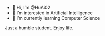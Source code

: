 - 👋 Hi, I’m @HuAi02
- 👀 I’m interested in Artificial Intelligence
- 🌱 I’m currently learning Computer Science

<!---
HuAi02/HuAi02 is a ✨ special ✨ repository because its `README.md` (this file) appears on your GitHub profile.
You can click the Preview link to take a look at your changes.
--->
Just a humble student. Enjoy life.
